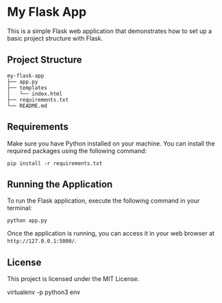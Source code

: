 # My Flask App

This is a simple Flask web application that demonstrates how to set up a basic project structure with Flask.

## Project Structure

```
my-flask-app
├── app.py
├── templates
│   └── index.html
├── requirements.txt
└── README.md
```

## Requirements

Make sure you have Python installed on your machine. You can install the required packages using the following command:

```
pip install -r requirements.txt
```

## Running the Application

To run the Flask application, execute the following command in your terminal:

```
python app.py
```

Once the application is running, you can access it in your web browser at `http://127.0.0.1:5000/`.

## License

This project is licensed under the MIT License.

 virtualenv -p python3 env